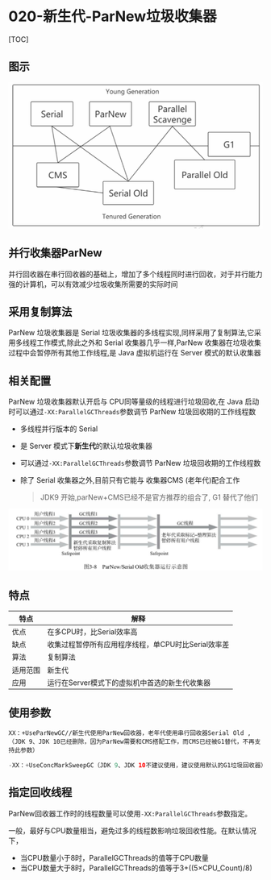 # 020-新生代-ParNew垃圾收集器

[TOC]

## 图示

<img src="../../../assets/image-20200908105903706.png" alt="image-20200908105903706" style="zoom:67%;" />

## 并行收集器ParNew

并行回收器在串行回收器的基础上，增加了多个线程同时进行回收，对于并行能力强的计算机，可以有效减少垃圾收集所需要的实际时间

## 采用复制算法

ParNew 垃圾收集器是 Serial 垃圾收集器的多线程实现,同样采用了复制算法,它采用多线程工作模式,除此之外和 Serial 收集器几乎一样,ParNew 收集器在垃圾收集过程中会暂停所有其他工作线程,是 Java 虚拟机运行在 Server 模式的默认收集器

## 相关配置

ParNew 垃圾收集器默认开启与 CPU同等量级的线程进行垃圾回收,在 Java 启动时可以通过`-XX:ParallelGCThreads`参数调节 ParNew 垃圾回收期的工作线程数

- 多线程并行版本的 Serial

- 是 Server 模式下**新生代**的默认垃圾收集器

- 可以通过`-XX:ParallelGCThreads`参数调节 ParNew 垃圾回收期的工作线程数

- 除了 Serial 收集器之外,目前只有它能与 收集器CMS (老年代)配合工作

  > JDK9 开始,parNew+CMS已经不是官方推荐的组合了, G1 替代了他们

<img src="../../../assets/image-20200526230058404.png" alt="image-20200526230058404" style="zoom:50%;" />

## 特点

| 特点     | 解释                                                |
| -------- | --------------------------------------------------- |
| 优点     | 在多CPU时，比Serial效率高                           |
| 缺点     | 收集过程暂停所有应用程序线程，单CPU时比Serial效率差 |
| 算法     | 复制算法                                            |
| 适用范围 | 新生代                                              |
| 应用     | 运行在Server模式下的虚拟机中首选的新生代收集器      |

## 使用参数

```
XX：+UseParNewGC//新生代使用ParNew回收器，老年代使用串行回收器Serial Old ,（JDK 9、JDK 10已经删除，因为ParNew需要和CMS搭配工作，而CMS已经被G1替代，不再支持此参数）
```

```java
-XX：+UseConcMarkSweepGC（JDK 9、JDK 10不建议使用，建议使用默认的G1垃圾回收器）：新生代使用ParNew回收器，老年代使用CMS。
```

## 指定回收线程

ParNew回收器工作时的线程数量可以使用`-XX:ParallelGCThreads`参数指定。

一般，最好与CPU数量相当，避免过多的线程数影响垃圾回收性能。在默认情况下，

- 当CPU数量小于8时，ParallelGCThreads的值等于CPU数量
- 当CPU数量大于8时，ParallelGCThreads的值等于3+((5×CPU_Count)/8)

